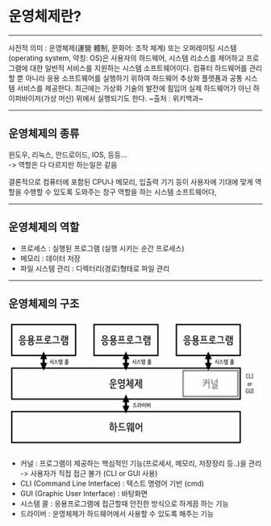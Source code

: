 # 운영체제란?

---

사전적 의미 : 운영체제(運營 體制, 문화어: 조작 체계) 또는 오퍼레이팅 시스템(operating system, 약칭: OS)은 사용자의 하드웨어, 시스템 리소스를 제어하고 프로그램에 대한 일반적 서비스를 지원하는 시스템 소프트웨어이다. 컴퓨터 하드웨어를 관리할 뿐 아니라 응용 소프트웨어를 실행하기 위하여 하드웨어 추상화 플랫폼과 공통 시스템 서비스를 제공한다. 최근에는 가상화 기술의 발전에 힘입어 실제 하드웨어가 아닌 하이퍼바이저(가상 머신) 위에서 실행되기도 한다.
~출처 : 위키백과~

---

## 운영체제의 종류
윈도우, 리눅스, 안드로이드, IOS, 등등...  
-> 역할은 다 다르지만 하는일은 같음

결론적으로 컴퓨터에 포함된 CPU나 메모리, 입출력 기기 등이 사용자에 기대에 맞게 역할을 수행할 수 있도록 도와주는 창구 역할을 하는 시스템 소프트웨어다,

---

## 운영체제의 역할
- 프로세스 : 실행된 프로그램 (실행 시키는 순간 프로세스)
- 메모리 : 데이터 저장
- 파일 시스템 관리 : 디렉터리(경로)형태로 파일 관리

---

## 운영체제의 구조
![img.png](image/img.png)

- 커널 : 프로그램이 제공하는 핵심적인 기능(프로세서, 메모리, 저장장리 등..)을 관리  
-> 사용자가 직접 접근 불가 (CLI or GUI 사용)
- CLI (Command Line Interface) : 텍스트 명령어 기반 (cmd)
- GUI (Graphic User Interface) : 바탕화면
- 시스템 콜 : 응용프로그램에 접근할때 안전한 방식으로 하게끔 하는 기능
- 드라이버 : 운영체제가 하드웨어에서 사용할 수 있도록 해주는 기능